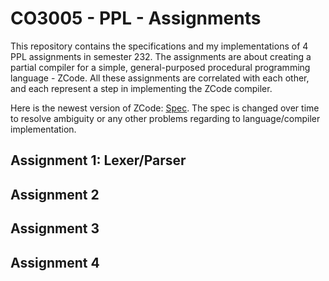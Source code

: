 # CO3005 - PPL - Assignments
This repository contains the specifications and my implementations of 4 PPL assignments in semester 232. The assignments are about creating a partial compiler for a simple, general-purposed procedural programming language - ZCode. All these assignments are correlated with each other, and each represent a step in implementing the ZCode compiler.

Here is the newest version of ZCode: [Spec](./ZCode_v1.2.2.pdf). The spec is changed over time to resolve ambiguity or any other problems regarding to language/compiler implementation.

## Assignment 1: Lexer/Parser

## Assignment 2

## Assignment 3

## Assignment 4
